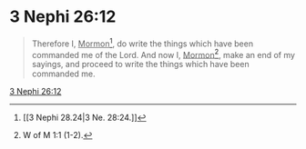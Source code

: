 # 3 Nephi 26:12

> Therefore I, <u>Mormon</u>[^a], do write the things which have been commanded me of the Lord. And now I, <u>Mormon</u>[^b], make an end of my sayings, and proceed to write the things which have been commanded me.

[3 Nephi 26:12](https://www.churchofjesuschrist.org/study/scriptures/bofm/3-ne/26?lang=eng&id=p12#p12)


[^a]: [[3 Nephi 28.24|3 Ne. 28:24.]]
[^b]: W of M 1:1 (1-2).

